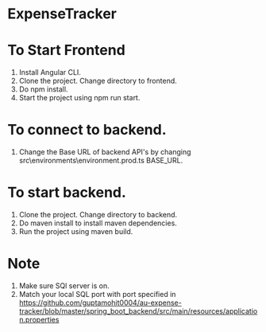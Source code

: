# ExpenseTracker

# To Start Frontend

1) Install Angular CLI.
2) Clone the project. Change directory to frontend.
3) Do npm install.
4) Start the project using npm run start.

# To connect to backend.

1) Change the Base URL of backend API's by changing src\environments\environment.prod.ts BASE_URL.

# To start backend.

1) Clone the project. Change directory to backend.
2) Do maven install to install maven dependencies.
3) Run the project using maven build.

# Note

1) Make sure SQl server is on.
2) Match your local SQL port with port specified in https://github.com/guptamohit0004/au-expense-tracker/blob/master/spring_boot_backend/src/main/resources/application.properties

